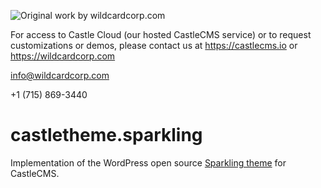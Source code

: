 ![Original work by wildcardcorp.com](https://www.wildcardcorp.com/logo.png)

For access to Castle Cloud (our hosted CastleCMS service) or to request customizations or demos, please contact us at https://castlecms.io or https://wildcardcorp.com

info@wildcardcorp.com

+1 (715) 869-3440


# castletheme.sparkling

Implementation of the WordPress open source [Sparkling theme](https://wordpress.org/themes/sparkling/)
for CastleCMS.
